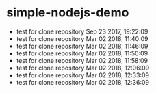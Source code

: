 # simple-nodejs-demo
* test for clone repository Sep 23 2017, 19:22:09
* test for clone repository Mar 02 2018, 11:40:09
* test for clone repository Mar 02 2018, 11:46:09
* test for clone repository Mar 02 2018, 11:50:09
* test for clone repository Mar 02 2018, 11:58:09
* test for clone repository Mar 02 2018, 12:06:09
* test for clone repository Mar 02 2018, 12:33:09
* test for clone repository Mar 02 2018, 12:36:09
